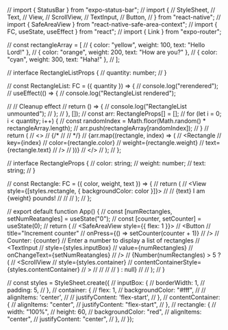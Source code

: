 // import { StatusBar } from "expo-status-bar";
// import {
//   StyleSheet,
//   Text,
//   View,
//   ScrollView,
//   TextInput,
//   Button,
// } from "react-native";
// import { SafeAreaView } from "react-native-safe-area-context";
// import { FC, useState, useEffect } from "react";
// import { Link } from "expo-router";

// const rectangleArray = [
//   { color: "yellow", weight: 100, text: "Hello Lord!" },
//   { color: "orange", weight: 200, text: "How are you?" },
//   { color: "cyan", weight: 300, text: "Haha!" },
// ];

// interface RectangleListProps {
//   quantity: number;
// }

// const RectangleList: FC<RectangleListProps> = ({ quantity }) => {
//   console.log("rerendered");
//   useEffect(() => {
//     console.log("RectangleList rendered");

//     // Cleanup effect
//     return () => {
//       console.log("RectangleList unmounted");
//     };
//   }, []);
//   const arr: RectangleProps[] = [];
//   for (let i = 0; i < quantity; i++) {
//     const randomIndex = Math.floor(Math.random() * rectangleArray.length);
//     arr.push(rectangleArray[randomIndex]);
//   }
//   return (
//     <>
//       {/* <Rectangle color='red' weight={100} text="Hello Lord!"/>
//       <Rectangle color='blue' weight={200} text="How are you?"/>
//       <Rectangle color='green' weight={300} text="Haha!"/> */}
//       {arr.map((rectangle, index) => (
//         <Rectangle
//           key={index}
//           color={rectangle.color}
//           weight={rectangle.weight}
//           text={rectangle.text}
//         />
//       ))}
//     </>
//   );
// };

// interface RectangleProps {
//   color: string;
//   weight: number;
//   text: string;
// }

// const Rectangle: FC<RectangleProps> = ({ color, weight, text }) => {
//   return (
//     <View style={[styles.rectangle, { backgroundColor: color }]}>
//       <Text>
//         {text} I am {weight} pounds!
//       </Text>
//     </View>
//   );
// };

// export default function App() {
//   const [numRectangles, setNumReatangles] = useState("0");
//   const [counter, setCounter] = useState(0);
//   return (
//     <SafeAreaView style={{ flex: 1 }}>
//       <Button
//         title="Increment counter"
//         onPress={() => setCounter(counter + 1)}
//       />
//       <Text>Counter: {counter}</Text>
//       <Text> Enter a number to display a list of rectangles</Text>
//       <TextInput
//         style={styles.inputBox}
//         value={numRectangles}
//         onChangeText={setNumReatangles}
//       />
//       {Number(numRectangles) > 5 ? (
//         <ScrollView
//           style={styles.container}
//           contentContainerStyle={styles.contentContainer}
//         >
//           <RectangleList quantity={Number(numRectangles)} />
//           <StatusBar style="auto" />
//         </ScrollView>
//       ) : null}
//     </SafeAreaView>
//   );
// }

// const styles = StyleSheet.create({
//   inputBox: {
//     borderWidth: 1,
//     padding: 5,
//   },
//   container: {
//     flex: 1,
//     backgroundColor: "#fff",
//     // alignItems: 'center',
//     // justifyContent: 'flex-start',
//   },
//   contentContainer: {
//     alignItems: "center",
//     justifyContent: "flex-start",
//   },
//   rectangle: {
//     width: "100%",
//     height: 60,
//     backgroundColor: "red",
//     alignItems: "center",
//     justifyContent: "center",
//   },
// });
